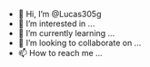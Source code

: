 - 👋 Hi, I’m @Lucas305g
- 👀 I’m interested in ...
- 🌱 I’m currently learning ...
- 💞️ I’m looking to collaborate on ...
- 📫 How to reach me ...

<!---
Lucas305g/Lucas305g is a ✨ special ✨ repository because its `README.md` (this file) appears on your GitHub profile.
You can click the Preview link to take a look at your changes.
--->
